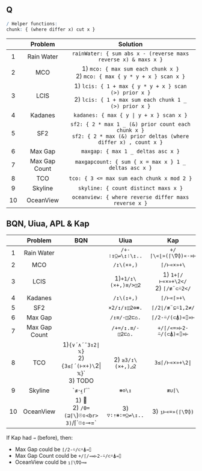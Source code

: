 ## Q

```q
/ Helper functions:
chunk: { (where differ x) cut x }
```

|       |    Problem    |                                                        Solution                                                         |
| :---: | :-----------: | :---------------------------------------------------------------------------------------------------------------------: |
|   1   |  Rain Water   |                             `rainWater: { sum abs x - (reverse maxs reverse x) & maxs x }`                              |
|   2   |      MCO      |                     1) `mco: { max sum each chunk x }` <br> 2) `mco: { max { y * y + x } scan x }`                      |
|   3   |     LCIS      |    1) `lcis: { 1 + max { y * y + x } scan (>) prior x }` <br> 2) `lcis: { 1 + max sum each chunk 1 _ (>) prior x }`     |
|   4   |    Kadanes    |                                        `kadanes: { max { y \| y + x } scan x }`                                         |
|   5   |      SF2      | `sf2: { 2 * max 1 _ (&) prior count each chunk x }` <br> `sf2: { 2 * max (&) prior deltas (where differ x) , count x }` |
|   6   |    Max Gap    |                                           `maxgap: { max 1 _ deltas asc x }`                                            |
|   7   | Max Gap Count |                                  `maxgapcount: { sum { x = max x } 1 _ deltas asc x }`                                  |
|   8   |      TCO      |                                       `tco: { 3 <= max sum each chunk x mod 2 }`                                        |
|   9   |    Skyline    |                                          `skyline: { count distinct maxs x }`                                           |
|  10   |   OceanView   |                                  `oceanview: { where reverse differ maxs reverse x }`                                   |

## BQN, Uiua, APL & Kap

|       |    Problem    |                            BQN                             |        Uiua         |                  Kap                   |                   APL                   |
| :---: | :-----------: | :--------------------------------------------------------: | :-----------------: | :------------------------------------: | :-------------------------------------: |
|   1   |  Rain Water   |                                                            |  `/+-∶↧⍜⇌\↥∶\↥..`   |          `+/⌈\«⌊»(⌈\⍢⌽)«-»⊢`           |                                         |
|   2   |      MCO      |                                                            |     `/↥\(×+,)`      |               `⌈/⊢«×»+\`               |                                         |
|   3   |     LCIS      |                                                            | 1)`+1/↥\(×+,)≡/>◫2` | 1) `1+⌈/⊢«×»+\2</` <br> 2) `⌈/≢¨⊂⍨2</` |                                         |
|   4   |    Kadanes    |                                                            |     `/↥\(↥+,)`      |               `⌈/⊢«⌈»+\`               |                                         |
|   5   |      SF2      |                                                            |    `×2/↥/↧◫2⊜⧻.`    |            `⌈/2⌊/≢¨⊆⍨1,2≠/`            |                                         |
|   6   |    Max Gap    |                                                            |    `/↥≡/-◫2⊏⌂.`     |            `⌈/2-⍨/(⊂⍋)«⌷»⊢`            |                                         |
|   7   | Max Gap Count |                                                            |  `/+=/↥.≡/-◫2⊏⌂.`   |         `+/⌈/«=»⊢2-⍨/(⊂⍋)«⌷»⊢`         |                                         |
|   8   |      TCO      | 1)`{∨´∧´˘3↕2\|𝕩}` <br> 2) `{3≤⌈´(⊢×+)\`2\|𝕩}` <br> 3) TODO |  2) `≥3/↥\(×+,)◿2`  |            `3≤⌈/⊢«×»+\2\|`             | 1) `∨/3∧/2\|⊢` <br> 2) `{3≤⌈/≢¨⊆⍨2\|⍵}` |
|   9   |    Skyline    |                          `≠·⍷⌈\``                          |       `⧻⊝\↥`        |                 `≢∪⌈\`                 |                `{≢∪⌈\⍵}`                |
|  10   |   OceanView   |       1) 🚫 <br> 2) `/0=(⊒⌈\`)⌾⌽` <br> 3) `/⌈\`⌾⌽⊸=`        |  3) `▽∶⇡⧻∶=⍜⇌\↥..`  |            3) `⍸⊢«=»(⌈\⍢⌽)`            |            1) `{¯1+⍸⌽≠⌈\⌽⍵}`            |

If Kap had `⊸` (before), then:
* Max Gap could be `⌈/2-⍨/⊂⍤⍋⊸⌷`
* Max Gap Count could be `+/⌈/⊸=⊢2-⍨/⊂⍤⍋⊸⌷`
* OceanView could be `⍸⌈\⍢⌽⊸=`
